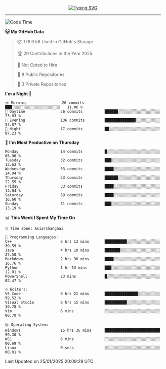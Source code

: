 <div style="text-align: center;">
<a href="https://git.io/typing-svg"><img src="https://readme-typing-svg.demolab.com?font=Jersey+10&size=33&pause=1000&color=0077B8&center=true&vCenter=true&width=429&height=46&lines=jack_gdn+greets+you!" alt="Typing SVG" /></a>
</div>

---

<!--START_SECTION:waka-->
![Code Time](http://img.shields.io/badge/Code%20Time-15%20hrs%2043%20mins-blue)

**🐱 My GitHub Data** 

> 📦 176.6 kB Used in GitHub's Storage 
 > 
> 🏆 29 Contributions in the Year 2025
 > 
> 🚫 Not Opted to Hire
 > 
> 📜 8 Public Repositories 
 > 
> 🔑 3 Private Repositories 
 > 
**I'm a Night 🦉** 

```text
🌞 Morning                26 commits          ███░░░░░░░░░░░░░░░░░░░░░░   11.06 % 
🌆 Daytime                56 commits          ██████░░░░░░░░░░░░░░░░░░░   23.83 % 
🌃 Evening                136 commits         ██████████████░░░░░░░░░░░   57.87 % 
🌙 Night                  17 commits          ██░░░░░░░░░░░░░░░░░░░░░░░   07.23 % 
```
📅 **I'm Most Productive on Thursday** 

```text
Monday                   14 commits          █░░░░░░░░░░░░░░░░░░░░░░░░   05.96 % 
Tuesday                  32 commits          ███░░░░░░░░░░░░░░░░░░░░░░   13.62 % 
Wednesday                33 commits          ████░░░░░░░░░░░░░░░░░░░░░   14.04 % 
Thursday                 53 commits          ██████░░░░░░░░░░░░░░░░░░░   22.55 % 
Friday                   33 commits          ████░░░░░░░░░░░░░░░░░░░░░   14.04 % 
Saturday                 39 commits          ████░░░░░░░░░░░░░░░░░░░░░   16.60 % 
Sunday                   31 commits          ███░░░░░░░░░░░░░░░░░░░░░░   13.19 % 
```


📊 **This Week I Spent My Time On** 

```text
🕑︎ Time Zone: Asia/Shanghai

💬 Programming Languages: 
C++                      6 hrs 13 mins       ██████████░░░░░░░░░░░░░░░   39.59 % 
Java                     4 hrs 19 mins       ███████░░░░░░░░░░░░░░░░░░   27.50 % 
Markdown                 2 hrs 38 mins       ████░░░░░░░░░░░░░░░░░░░░░   16.76 % 
Python                   1 hr 53 mins        ███░░░░░░░░░░░░░░░░░░░░░░   12.01 % 
PowerShell               23 mins             █░░░░░░░░░░░░░░░░░░░░░░░░   02.47 % 

🔥 Editors: 
VS Code                  9 hrs 21 mins       ███████████████░░░░░░░░░░   59.52 % 
Visual Studio            6 hrs 15 mins       ██████████░░░░░░░░░░░░░░░   39.78 % 
Vim                      6 mins              ░░░░░░░░░░░░░░░░░░░░░░░░░   00.70 % 

💻 Operating System: 
Windows                  15 hrs 36 mins      █████████████████████████   99.30 % 
WSL                      6 mins              ░░░░░░░░░░░░░░░░░░░░░░░░░   00.69 % 
Linux                    0 secs              ░░░░░░░░░░░░░░░░░░░░░░░░░   00.01 % 
```


 Last Updated on 25/01/2025 20:09:29 UTC
<!--END_SECTION:waka-->
<!--START_SECTION:wakalanguage-->
<!--END_SECTION:wakalanguage-->
